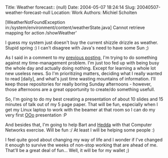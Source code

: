 Title: Weather forecast:: (null)
Date: 2004-05-07 18:24:14
Slug: 20040507-weather-forecast-null
Location: Work
Authors: Michiel Scholten

<p>[WeatherNotFoundException in:/system/environment/content/weatherState.java] Cannot retrieve mapping for action /showWeather'</p>
<p>I guess my system just doesn't buy the current shizzle drizzle as weather. Stupid spring :) I can't disagree with Java's need to have some Sun ;)</p>

<p>As I said in a comment to my <a href="index.php?rantid=111">previous posting</a>, I'm trying to do something against my time-management problem. I'm just too fed up with being busy the whole day and actually doing nothing. Except for learning a whole lot new useless news. So I'm prioritizing matters, deciding what I really wanted to read [daily], and what's just time wasting mountains of information. I'll keep those repositories for really boring Sunday afternoons - however, those afternoons are a great opportunity to create/do something usefull.</p>

<p>So, I'm going to do my best creating a presentation of about 10 slides and 15 minutes of talk out of my 5 page paper. That will be fun, especially when I get my Linux laptop to work with the beamer at that room so I can do my very first <a href="http://www.openoffice.org/">OOo</a> presentation :P</p>
<p>And besides that, I'm going to help Bart and <a href="http://www.20six.nl/Roos">Hedda</a> with that Computer Networks exercise. Will be fun :/ At least I will be helping some people :)</p>

<p>I feel quite good about changing my way of life and I wonder if I've changed it enough to survive the weeks of non-stop working that are ahead of me. That'll be a great deal of fun... Well, it will be for my wallet ;)</p>